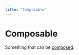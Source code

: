 ```yaml
---
title: "Composable"
---
```

# Composable

Something that can be [composed](https://www.merriam-webster.com/dictionary/compose).
